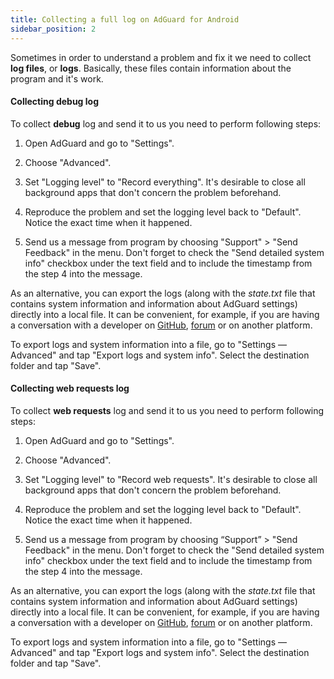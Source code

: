 ```yaml
---
title: Collecting a full log on AdGuard for Android
sidebar_position: 2
---
```


Sometimes in order to understand a problem and fix it we need to collect **log files**, or **logs**. Basically, these files contain information about the program and it's work. 

#### Collecting debug log

To collect **debug** log and send it to us you need to perform following steps:

1. Open AdGuard and go to "Settings".

2. Choose "Advanced".

3. Set "Logging level" to "Record everything". It's desirable to close all background apps that don't concern the problem beforehand.

4. Reproduce the problem and set the logging level back to "Default". Notice the exact time when it happened.

5. Send us a message from program by choosing "Support" > "Send Feedback" in the menu. Don't forget to check the "Send detailed system info" checkbox under the text field and to include the timestamp from the step 4 into the message.

As an alternative, you can export the logs (along with the *state.txt* file that contains system information and information about AdGuard settings) directly into a local file. It can be convenient, for example, if you are having a conversation with a developer on [GitHub](https://github.com/AdguardTeam/AdguardForAndroid/issues), [forum](https://forum.adguard.com/) or on another platform.

To export logs and system information into a file, go to "Settings — Advanced" and tap "Export logs and system info". Select the destination folder and tap "Save".

#### Collecting web requests log

To collect **web requests** log and send it to us you need to perform following steps:

1. Open AdGuard and go to "Settings".

2. Choose "Advanced".

3. Set "Logging level" to "Record web requests". It's desirable to close all background apps that don't concern the problem beforehand.

4. Reproduce the problem and set the logging level back to "Default". Notice the exact time when it happened.

5. Send us a message from program by choosing “Support” > "Send Feedback" in the menu. Don't forget to check the "Send detailed system info" checkbox under the text field and to include the timestamp from the step 4 into the message.

As an alternative, you can export the logs (along with the *state.txt* file that contains system information and information about AdGuard settings) directly into a local file. It can be convenient, for example, if you are having a conversation with a developer on [GitHub](https://github.com/AdguardTeam/AdguardForAndroid/issues), [forum](https://forum.adguard.com/) or on another platform.

To export logs and system information into a file, go to "Settings — Advanced" and tap "Export logs and system info". Select the destination folder and tap "Save".